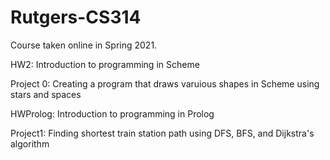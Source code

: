 # Rutgers-CS314
Course taken online in Spring 2021.

HW2:  Introduction to programming in Scheme

Project 0:  Creating a program that draws varuious shapes in Scheme using stars and spaces

HWProlog: Introduction to programming in Prolog

Project1: Finding shortest train station path using DFS, BFS, and Dijkstra's algorithm
